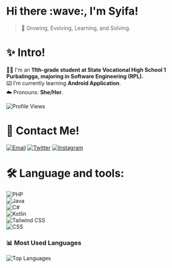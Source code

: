 <h1>Hi there :wave:, I'm Syifa!</h1>


> 📓 Growing, Evolving, Learning, and Solving.


# :sparkles: Intro!
:woman_student: I'm an **11th-grade student at State Vocational High School 1 Purbalingga, majoring in Software Engineering (RPL).** <br>
:keyboard: I’m currently learning **Android Application**.  <br>
:cloud: Pronouns: **She/Her**.

![Profile Views](https://komarev.com/ghpvc/?username=SyifaIsnan&label=Profile%20views&color=0e75b6&style=flat)


# :link: Contact Me!
[![Email](https://img.shields.io/badge/Email-D14836?style=flat-square&logo=gmail&logoColor=white)](mailto:SyifaIsnan@gmail.com)
[![Twitter](https://img.shields.io/badge/Twitter-1DA1F2?style=flat-square&logo=twitter&logoColor=white)](https://twitter.com/sqignora)
[![Instagram](https://img.shields.io/badge/Instagram-E4405F?style=flat-square&logo=instagram&logoColor=white)](https://www.instagram.com/i_syiff/)


# 🛠 Language and tools:
![PHP](https://img.shields.io/badge/PHP-777BB4?style=for-the-badge&logo=php&logoColor=white)  
![Java](https://img.shields.io/badge/Java-ED8B00?style=for-the-badge&logo=openjdk&logoColor=white)  
![C#](https://img.shields.io/badge/C%23-239120?style=for-the-badge&logo=csharp&logoColor=white)  
![Kotlin](https://img.shields.io/badge/Kotlin-0095D5?style=for-the-badge&logo=kotlin&logoColor=white)  
![Tailwind CSS](https://img.shields.io/badge/Tailwind_CSS-06B6D4?style=for-the-badge&logo=tailwindcss&logoColor=white)  
![CSS](https://img.shields.io/badge/CSS-1572B6?style=for-the-badge&logo=css3&logoColor=white)  


### :bar_chart: Most Used Languages
![Top Languages](https://github-readme-stats.vercel.app/api/top-langs/?username=SyifaIsnan&layout=compact)




